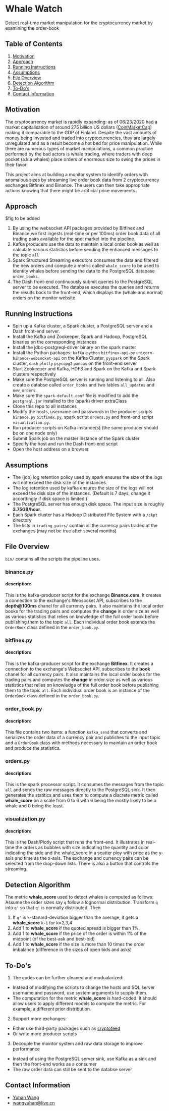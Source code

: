 # Whale Watch
Detect real-time market manipulation for the cryptocurrency market by examining the order-book

## Table of Contents
1. [Motivation](README.md#motivation)
1. [Approach](README.md#approach)
1. [Running Instructions](README.md#running-instructions)
1. [Assumptions](README.md#assumptions)
1. [File Overview](README.md#file-overview)
1. [Detection Algorithm](README.md#detection-algorithm)
1. [To-Do's](README.md#to-do)
1. [Contact Information](README.md#contact-information)

## Motivation
The cryptocurrency market is rapidly expanding: as of 06/23/2020 had a market capitalisation of around 275 billion US dollars ([CoinMarketCap](http://coinmarketcap.com)) making it comparable to the GDP of Finland. Despite the vast amounts of money being invested and traded into cryptocurrencies, they are largely unregulated and as a result become a hot bed for price manipulation. While there are numerous types of market manipulations, a common practice performed by the bad actors is whale trading, where traders with deep pocket (a.k.a whales) place orders of enormous size to swing the prices in their favor.

This project aims at building a monitor system to identify orders with anomalous sizes by streaming live order book data from 2 cryptocurrency exchanges Bitfinex and Binance. The users can then take appropriate actions knowing that there might be artificial price movements.

## Approach
$fig to be added
1. By using the websocket API packages provided by Bitfinex and Binance,we first ingests (real-time or per 100ms) order book data of all trading pairs available for the spot market into the pipeline.
2. Kafka producers use the data to maintain a local order book as well as calculate various statistics before sending the enhanced messages to the topic `all`
3. Spark Structured Streaming executors consumes the data and filtered the new orders and compute a metric called `whale_score` to be used to identity whales before sending the data to the PostgreSQL database `order_books`.
4. The Dash front-end continuously submit queries to the PostgreSQL server to be executed. The database executes the queries and returns the results back to the front-end, which displays the (whale and normal) orders on the monitor website.

## Running Instructions
* Spin up a Kafka cluster, a Spark cluster, a PostgreSQL server and a Dash front-end server.
* Install the Kafka and Zookeeper, Spark and Hadoop, PostgreSQL binaries on the corresponding instances
* Install the jdbc-postgreql-driver binary on the spark master
* Install the Python packages: `kafka-python` `bitfinex-api-py` `unicorn-binance-websocket-api` on the Kafka Cluster, `pyspark` on the Spark cluster, `dash` `plotly` `psycopg2` `pandas` on the front-end server
* Start Zookeeper and Kafka, HDFS and Spark on the Kafka and Spark clusters respectively
* Make sure the PostgreSQL server is running and listening to all. Also create a databse called `order_books` and two tables `all_updates` and `new_orders`.
* Make sure the `spark-default.conf` file is modified to add the `postgreql.jar` installed to the (spark) driver extraClass
* Clone this repo to all instances
* Modify the hosts, username and passwords in the producer scripts ``binance.py`` ``bitfinex.py``, spark script ``orders.py`` and front-end script ``visualization.py``.
* Run producer scripts on Kafka instance(s) (the same producer should be on one node only)
* Submit Spark job on the master instance of the Spark cluster 
* Specify the host and run the Dash front-end script
* Open the host address on a browser

## Assumptions
* The (job) log retention policy used by spark ensures the size of the logs will not exceed the disk size of the instances. 
* The log retention used by kafka ensures the size of the logs will not exceed the disk size of the instances. (Default is 7 days, change it accordingly if disk space is limited.)
* The PostgreSQL server has enough disk space. The input size is roughly **3.75GB/hour**.
* Each Spark cluster has a Hadoop Distributed File System with a `/ckpt` directory
* The lists in `trading_pairs/` contain all the currency pairs traded at the exchanges (may not be true after several months)

## File Overview
``bin/`` contains all the scripts the pipeline uses.

### binance.py

#### description: 
This is the kafka-producer script for the exchange **Binance.com**. It creates a connection to the exchange's Websocket API, subscribes to the **depth@100ms** chanel for all currency pairs. It also maintains the local order books for the trading pairs and computes the **change** in order size as well as various statistics that relies on knowledge of the full order book before publishing them to the topic `all`. Each individual order book extends the ``OrderBook`` class defined in the ``order_book.py``.


### bitfinex.py

#### description: 
This is the kafka-producer script for the exchange **Bitfinex**. It creates a connection to the exchange's Websocket API, subscribes to the **book** chanel for all currency pairs. It also maintains the local order books for the trading pairs and computes the **change** in order size as well as various statistics that relies on knowledge of the full order book before publishing them to the topic `all`. Each individual order book is an instance of the ``OrderBook`` class defined in the ``order_book.py``.

### order_book.py

#### description:
This file contains two items: a function ``kafka_send`` that converts and serializes the order data of a currency pair and publishes to the input topic and a ``OrderBook`` class with methods necessary to maintain an order book and produce the statistics. 

### orders.py

#### description: 
This is the spark processor script. It consumes the messages from the topic ``all`` and sends the raw messages directly to the PostgreSQL sink. It then generates the statitics and uses them to compute a discrete metric called **whale_score** on a scale from 0 to 6 with 6 being the mostly likely to be a whale and 0 being the least. 

### visualization.py

#### description: 
This is the Dash/Plotly script that runs the front-end. It illustrates in real-time the orders as bubbles with size indicating the quantity and color indicating the side and the whale_score in a scatter ploy with price as the y-axis and time as the x-axis. The exchange and currency pairs can be selected from the drop-down lists. There is also a button that controls the streaming.

## Detection Algorithm

The metric **whale_score** used to detect whales is computed as follows:
Assume the order sizes say ``q`` follow a lognormal distribution. Transform ``q`` into ``q'`` so that ``q'`` is normally distributed. Then
1. If ``q'`` is ``k``-stanard-deviation bigger than the average, it gets a **whale_score** ``k-1`` for k=2,3,4
2. Add 1 to **whale_score** if the quoted spread is bigger than 1%.
3. Add 1 to **whale_score** if the price of the order is within 1% of the midpoint (of the best-ask and best-bid)
4. Add 1 to **whale_score** if the size is more than 10 times the order imbalance (difference in the sizes of open bids and asks)

## To-Do's
1. The codes can be further cleaned and modualarized:
* Instead of modifying the scripts to change the hosts and SQL server username and password, use system arguments to supply them. 
* The computation for the metric **whale_score** is hard-coded. It should allow users to apply different models to compute the metric. For example, a different prior distribution.

2. Support more exchanges:
* Either use third-party packages such as [cryptofeed](https://github.com/bmoscon/cryptofeed)
* Or write more producer scripts

3. Decouple the mointor system and raw data storage to improve performance
* Instead of using the PostgreSQL server sink, use Kafka as a sink and then the front-end works as a consumer
* The raw order data can still be sent to the databse server

## Contact Information
* [Yuhan Wang](https://www.linkedin.com/in/wangyuhan/)
* wangyuhan@live.cn
